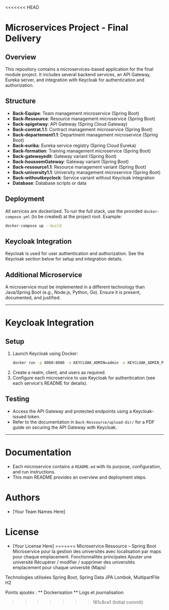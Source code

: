 <<<<<<< HEAD
# Microservices Project - Final Delivery

## Overview
This repository contains a microservices-based application for the final module project. It includes several backend services, an API Gateway, Eureka server, and integration with Keycloak for authentication and authorization.

## Structure
- **Back-Equipe**: Team management microservice (Spring Boot)
- **Back-Ressource**: Resource management microservice (Spring Boot)
- **Back-apigetway**: API Gateway (Spring Cloud Gateway)
- **Back-contrat.1.1**: Contract management microservice (Spring Boot)
- **Back-departement1.1**: Department management microservice (Spring Boot)
- **Back-eurika**: Eureka service registry (Spring Cloud Eureka)
- **Back-formation**: Training management microservice (Spring Boot)
- **Back-gatewayedit**: Gateway variant (Spring Boot)
- **Back-houssemGateway**: Gateway variant (Spring Boot)
- **Back-ressource1.1**: Resource management variant (Spring Boot)
- **Back-university1.1**: University management microservice (Spring Boot)
- **Back-withoutkeyclock**: Service variant without Keycloak integration
- **Database**: Database scripts or data

## Deployment
All services are dockerized. To run the full stack, use the provided `docker-compose.yml` (to be created) at the project root. Example:

```bash
docker-compose up --build
```

## Keycloak Integration
Keycloak is used for user authentication and authorization. See the Keycloak section below for setup and integration details.

## Additional Microservice
A microservice must be implemented in a different technology than Java/Spring Boot (e.g., Node.js, Python, Go). Ensure it is present, documented, and justified.

---

# Keycloak Integration

## Setup
1. Launch Keycloak using Docker:
   ```bash
   docker run -p 8080:8080 -e KEYCLOAK_ADMIN=admin -e KEYCLOAK_ADMIN_PASSWORD=admin quay.io/keycloak/keycloak:latest start-dev
   ```
2. Create a realm, client, and users as required.
3. Configure each microservice to use Keycloak for authentication (see each service's README for details).

## Testing
- Access the API Gateway and protected endpoints using a Keycloak-issued token.
- Refer to the documentation in `Back-Ressource/upload-dir/` for a PDF guide on securing the API Gateway with Keycloak.

---

# Documentation
- Each microservice contains a `README.md` with its purpose, configuration, and run instructions.
- This main README provides an overview and deployment steps.

# Authors
- [Your Team Names Here]

# License
- [Your License Here]
=======
Microservice Ressource – Spring Boot
Microservice pour la gestion des universités avec localisation par maps pour chaque emplacement.
Fonctionnalités principales
Ajouter une université 
Récupérer / modifier / supprimer des universités
emplacement pour chaque université   (Maps)

Technologies utilisées
Spring Boot, Spring Data JPA
Lombok, MultipartFile
H2

Points ajoutés :
** Dockerisation
** Logs et journalisation
>>>>>>> 161c8ce1 (Initial commit)
